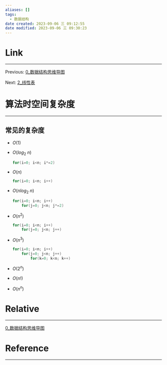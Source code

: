 ```yaml
---
aliases: []
tags:
  - 数据结构
date created: 2023-09-06 三 09:12:55
date modified: 2023-09-06 三 09:30:23
---
```


# Link

---

Previous: [0\_数据结构思维导图](0_数据结构思维导图.md)

Next: [2\_线性表](2_线性表.md)

# 算法时空间复杂度

---

## 常见的复杂度

- $O (1)$
- $O (log_2~n)$

  ```c
  for(i=0; i<n; i*=2)
  ```

- $O (n)$

  ```c
  for(i=0; i<n; i++)
  ```

- $O (nlog_2~n)$

  ```c
  for(i=0; i<n; i++)
      for(j=0; j<n; j*=2)
  ```

- $O (n^2)$

  ```c
  for(i=0; i<n; i++)
      for(j=0; j<n; j++)
  ```

- $O(n^3)$

  ```c
  for(i=0; i<n; i++)
      for(j=0; j<n; j++)
          for(k=0; k<n; k++)
  ```

- $O(2^n)$
- $O(n!)$
- $O(n^n)$

# Relative

---

[0\_数据结构思维导图](0_数据结构思维导图.md)

# Reference

---
